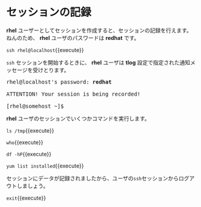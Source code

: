 # セッションの記録

__rhel__ ユーザーとしてセッションを作成すると、セッションの記録を行えます。 ねんのため、 __rhel__ ユーザのパスワードは __redhat__ です。

`ssh rhel@localhost`{{execute}}

`ssh` セッションを開始するときに、 __rhel__ ユーザは __tlog__ 設定で指定された通知メッセージを受けとります。

<pre class=file>
rhel@localhost's password: <b>redhat</b>

ATTENTION! Your session is being recorded!

[rhel@somehost ~]$
</pre>

__rhel__ ユーザのセッションでいくつかコマンドを実行します。

`ls /tmp`{{execute}}   
   
`who`{{execute}}   
   
`df -hP`{{execute}}   
   
`yum list installed`{{execute}}

セッションにデータが記録されましたから、ユーザの`ssh`セッションからログアウトしましょう。

`exit`{{execute}}

